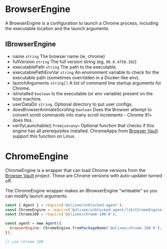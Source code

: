 # BrowserEngine

A BrowserEngine is a configuration to launch a Chrome process, including the executable location and the launch arguments.

## IBrowserEngine

- name `string` The browser name (ie, chrome)
- fullVersion `string` The full version string (eg, `98.0.4758.102`)
- executablePath `string` The path to the executable.
- executablePathEnvVar `string` An environment variable to check for the executable path (sometimes overridden in a Docker-like env).
- launchArguments `string[]` A list of command line startup arguments for Chrome.
- isInstalled `boolean` Is the executable (or env variable) present on the host machine.
- userDataDir `string`. Optional directory to put user configs.
- doesBrowserAnimateScrolling `boolean` Does the Browser attempt to convert scroll commands into many scroll increments - Chrome 91+ does this.
- verifyLaunchable() `Promise<any>` Optional function that checks if this engine has all prerequisites installed. ChromeApps from [Browser Vault](https://github.com/ulixee/chrome-versions) support this function on Linux.

# ChromeEngine

ChromeEngine is a wrapper that can load Chrome versions from the [Browser Vault](https://github.com/ulixee/chrome-versions) project. These are Chrome versions with auto-updater turned off.

The ChromeEngine wrapper makes an IBrowserEngine "writeable" so you can modify launch arguments.

```js
const { Agent } = require('@ulixee/unblocked-agent');
const ChromeEngine = require('@ulixee/unblocked-agent/lib/ChromeEngine');
const Chrome100 = require('@ulixee/chrome-100-0');

const agent = new Agent({
  browserEngine: ChromeEngine.fromPackageName('@ulixee/chrome-100-0'),
});

// use chrome 100
```
